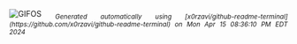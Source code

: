 <div align="justify">
<picture>
    <source media="(prefers-color-scheme: dark)" srcset="https://i.ibb.co/X893dqk/output-gif.gif">
    <source media="(prefers-color-scheme: light)" srcset="https://i.ibb.co/X893dqk/output-gif.gif">
    <img alt="GIFOS" src="https://i.ibb.co/X893dqk/output-gif.gif">
</picture>
<sub><i>Generated automatically using [x0rzavi/github-readme-terminal](https://github.com/x0rzavi/github-readme-terminal) on Mon Apr 15 08:36:10 PM EDT 2024</i></sub>
</div>

<!--  -->